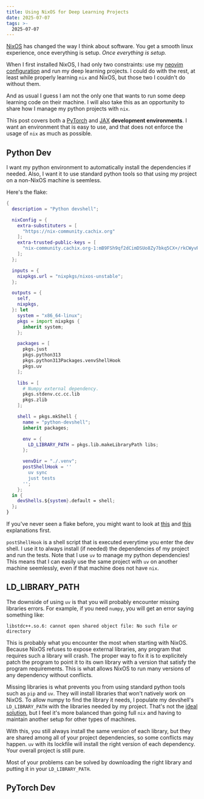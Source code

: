```yaml
---
title: Using NixOS for Deep Learning Projects
date: 2025-07-07
tags: >-
  2025-07-07
---
```


[NixOS][nix-pills] has changed the way I think about software. You get a smooth linux experience,
once everything is setup. *Once everything is setup.*

When I first installed NixOS, I had only two constraints: use my [neovim configuration][nvim-nix]
and run my deep learning projects. I could do with the rest, at least while properly learning `nix`
and NixOS, but those two I couldn't do without them.

And as usual I guess I am not the only one that wants to run some deep learning code on their
machine. I will also take this as an opportunity to share how I manage my python projects with
`nix`.

This post covers both a [PyTorch][torch] and [JAX][jax] **development environments**. I want an
environment that is easy to use, and that does not enforce the usage of `nix` as much as possible.

## Python Dev

I want my python environment to automatically install the dependencies if needed. Also, I want it to
use standard python tools so that using my project on a non-NixOS machine is seemless.

Here's the flake:

```nix
{
  description = "Python devshell";

  nixConfig = {
    extra-substituters = [
      "https://nix-community.cachix.org"
    ];
    extra-trusted-public-keys = [
      "nix-community.cachix.org-1:mB9FSh9qf2dCimDSUo8Zy7bkq5CX+/rkCWyvRCYg3Fs="
    ];
  };

  inputs = {
    nixpkgs.url = "nixpkgs/nixos-unstable";
  };

  outputs = {
    self,
    nixpkgs,
  }: let
    system = "x86_64-linux";
    pkgs = import nixpkgs {
      inherit system;
    };

    packages = [
      pkgs.just
      pkgs.python313
      pkgs.python313Packages.venvShellHook
      pkgs.uv
    ];

    libs = [
      # Numpy external dependency.
      pkgs.stdenv.cc.cc.lib
      pkgs.zlib
    ];

    shell = pkgs.mkShell {
      name = "python-devshell";
      inherit packages;

      env = {
        LD_LIBRARY_PATH = pkgs.lib.makeLibraryPath libs;
      };

      venvDir = "./.venv";
      postShellHook = ''
        uv sync
        just tests
      '';
    };
  in {
    devShells.${system}.default = shell;
  };
}
```

If you've never seen a flake before, you might want to look at [this][nix-flakes] and
[this][nix-shells] explanations first.

`postShellHook` is a shell script that is executed everytime you enter the dev shell. I use it to
always install (if needed) the dependencies of my project and run the tests. Note that I use `uv` to
manage my python dependencies! This means that I can easily use the same project with `uv` on
another machine seemlessly, even if that machine does not have `nix`.

## LD_LIBRARY_PATH

The downside of using `uv` is that you will probably encounter missing libraries errors. For
example, if you need `numpy`, you will get an error saying something like:

```
libstdc++.so.6: cannot open shared object file: No such file or directory
```

This is probably what you encounter the most when starting with NixOS. Because NixOS refuses to
expose external libraries, any program that requires such a library will crash. The proper way to
fix it is to explicitely patch the program to point it to its own library with a version that
satisfy the program requirements. This is what allows NixOS to run many versions of any dependency
without conflicts.

Missing libraries is what prevents you from using standard python tools such as `pip` and `uv`. They
will install libraries that won't natively work on NixOS. To allow numpy to find the library it
needs, I populate my devshell's `LD_LIBRARY_PATH` with the libraries needed by my project. That's
not the [ideal solution][avoid-ld-library-path], but I feel it's more balanced than going full `nix`
and having to maintain another setup for other types of machines.

With this, you still always install the same version of each library, but they are shared among all
of your project dependencies, so some conflicts may happen. `uv` with its lockfile will install the
right version of each dependency. Your overall project is still pure.

Most of your problems can be solved by downloading the right library and putting it in your
`LD_LIBRARY_PATH`.

## PyTorch Dev


[avoid-ld-library-path]:    https://discourse.nixos.org/t/what-is-the-nix-way-to-specify-ld-library-path/6407/11
[jax]:                      https://docs.jax.dev/en/latest/index.html
[nix-flakes]:               https://www.youtube.com/watch?v=JCeYq72Sko0
[nix-pills]:                https://nixos.org/guides/nix-pills/01-why-you-should-give-it-a-try.html
[nix-shells]:               https://www.youtube.com/watch?v=0YBWhSNTgV8
[nvim-nix]:                 https://docs.jax.dev/en/latest/index.html
[torch]:                    https://pytorch.org/
